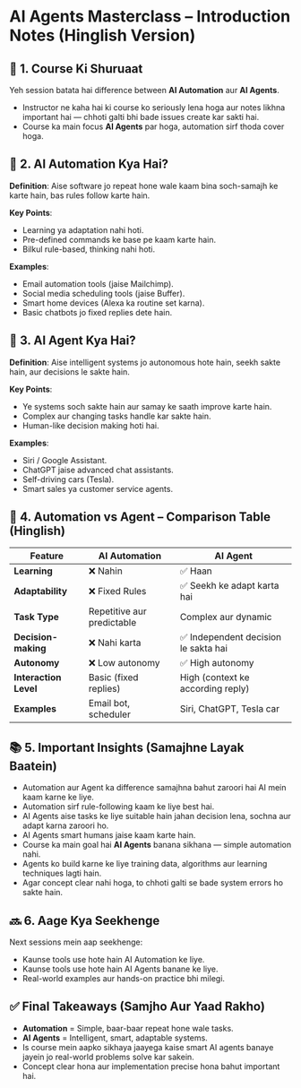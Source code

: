 # AI Agents Masterclass – Introduction Notes (Hinglish Version)

## 📌 1. Course Ki Shuruaat
Yeh session batata hai difference between **AI Automation** aur **AI Agents**.

- Instructor ne kaha hai ki course ko seriously lena hoga aur notes likhna important hai — chhoti galti bhi bade issues create kar sakti hai.
- Course ka main focus **AI Agents** par hoga, automation sirf thoda cover hoga.

## 🤖 2. AI Automation Kya Hai?
**Definition**: Aise software jo repeat hone wale kaam bina soch-samajh ke karte hain, bas rules follow karte hain.

**Key Points**:
- Learning ya adaptation nahi hoti.
- Pre-defined commands ke base pe kaam karte hain.
- Bilkul rule-based, thinking nahi hoti.

**Examples**:
- Email automation tools (jaise Mailchimp).
- Social media scheduling tools (jaise Buffer).
- Smart home devices (Alexa ka routine set karna).
- Basic chatbots jo fixed replies dete hain.

## 🧠 3. AI Agent Kya Hai?
**Definition**: Aise intelligent systems jo autonomous hote hain, seekh sakte hain, aur decisions le sakte hain.

**Key Points**:
- Ye systems soch sakte hain aur samay ke saath improve karte hain.
- Complex aur changing tasks handle kar sakte hain.
- Human-like decision making hoti hai.

**Examples**:
- Siri / Google Assistant.
- ChatGPT jaise advanced chat assistants.
- Self-driving cars (Tesla).
- Smart sales ya customer service agents.

## 🔄 4. Automation vs Agent – Comparison Table (Hinglish)

| Feature            | AI Automation                     | AI Agent                          |
|--------------------|-----------------------------------|-----------------------------------|
| **Learning**       | ❌ Nahin                        | ✅ Haan                         |
| **Adaptability**   | ❌ Fixed Rules                  | ✅ Seekh ke adapt karta hai     |
| **Task Type**      | Repetitive aur predictable      | Complex aur dynamic             |
| **Decision-making**| ❌ Nahi karta                  | ✅ Independent decision le sakta hai |
| **Autonomy**       | ❌ Low autonomy                | ✅ High autonomy                |
| **Interaction Level** | Basic (fixed replies)       | High (context ke according reply) |
| **Examples**       | Email bot, scheduler           | Siri, ChatGPT, Tesla car       |

## 📚 5. Important Insights (Samajhne Layak Baatein)
- Automation aur Agent ka difference samajhna bahut zaroori hai AI mein kaam karne ke liye.
- Automation sirf rule-following kaam ke liye best hai.
- AI Agents aise tasks ke liye suitable hain jahan decision lena, sochna aur adapt karna zaroori ho.
- AI Agents smart humans jaise kaam karte hain.
- Course ka main goal hai **AI Agents** banana sikhana — simple automation nahi.
- Agents ko build karne ke liye training data, algorithms aur learning techniques lagti hain.
- Agar concept clear nahi hoga, to chhoti galti se bade system errors ho sakte hain.

## 🔜 6. Aage Kya Seekhenge
Next sessions mein aap seekhenge:
- Kaunse tools use hote hain AI Automation ke liye.
- Kaunse tools use hote hain AI Agents banane ke liye.
- Real-world examples aur hands-on practice bhi milegi.

## ✅ Final Takeaways (Samjho Aur Yaad Rakho)
- **Automation** = Simple, baar-baar repeat hone wale tasks.
- **AI Agents** = Intelligent, smart, adaptable systems.
- Is course mein aapko sikhaya jaayega kaise smart AI agents banaye jayein jo real-world problems solve kar sakein.
- Concept clear hona aur implementation precise hona bahut important hai.